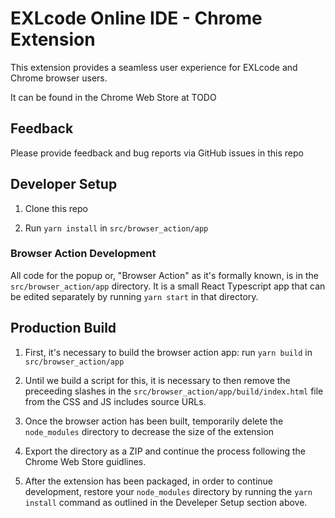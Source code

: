 # EXLcode Online IDE - Chrome Extension

This extension provides a seamless user experience for EXLcode and Chrome browser users.

It can be found in the Chrome Web Store at TODO

## Feedback

Please provide feedback and bug reports via GitHub issues in this repo

## Developer Setup

1.  Clone this repo

2.  Run `yarn install` in `src/browser_action/app`

### Browser Action Development

All code for the popup or, "Browser Action" as it's formally known, is in the `src/browser_action/app` directory. It is a small React Typescript app that can be edited separately by running `yarn start` in that directory.

## Production Build

1.  First, it's necessary to build the browser action app: run `yarn build` in `src/browser_action/app`

2.  Until we build a script for this, it is necessary to then remove the preceeding slashes in the `src/browser_action/app/build/index.html` file from the CSS and JS includes source URLs.

3.  Once the browser action has been built, temporarily delete the `node_modules` directory to decrease the size of the extension

4.  Export the directory as a ZIP and continue the process following the Chrome Web Store guidlines.

5.  After the extension has been packaged, in order to continue development, restore your `node_modules` directory by running the `yarn install` command as outlined in the Develeper Setup section above.
